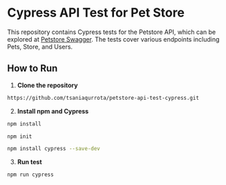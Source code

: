 # Cypress API Test for Pet Store

This repository contains Cypress tests for the Petstore API, which can be explored at [Petstore Swagger](https://petstore.swagger.io). The tests cover various endpoints including Pets, Store, and Users.

## How to Run

1. **Clone the repository**
```bash
https://github.com/tsaniaqurrota/petstore-api-test-cypress.git
```
2. **Install npm and Cypress**
```bash
npm install
```
```bash
npm init 
```
```bash
npm install cypress --save-dev
```
3. **Run test**
```bash
npm run cypress
```
